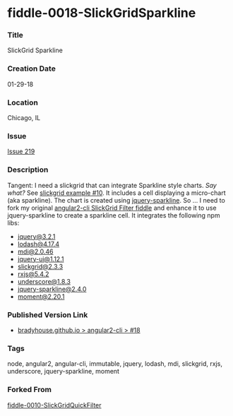 fiddle-0018-SlickGridSparkline
======


### Title

SlickGrid Sparkline


### Creation Date

01-29-18


### Location

Chicago, IL


### Issue

[Issue 219](https://github.com/bradyhouse/house/issues/219)


### Description

Tangent:  I need a slickgrid that can integrate Sparkline style charts.  _Say what?_  See [slickgrid example #10](http://mleibman.github.io/SlickGrid/examples/example10-async-post-render.html).  It includes a cell displaying a micro-chart (aka sparkline).  The chart is created using [jquery-sparkline](https://www.npmjs.com/package/jquery-sparkline). So ... I need to fork my original [angular2-cli SlickGrid Filter fiddle](https://github.com/bradyhouse/house/tree/master/fiddles/angular2-cli/fiddle-0010-SlickGridQuickFilter) and enhance it 
to use jquery-sparkline to create a sparkline cell. It integrates the following npm libs:

* jquery@3.2.1
* lodash@4.17.4
* mdi@2.0.46
* jquery-ui@1.12.1
* slickgrid@2.3.3
* rxjs@5.4.2
* underscore@1.8.3
* jquery-sparkline@2.4.0
* moment@2.20.1


### Published Version Link

  * [bradyhouse.github.io > angular2-cli > #18](http://bradyhouse.github.io/angular2-cli/fiddle-0018-SlickGridSparkline/#)


### Tags

node, angular2, angular-cli, immutable, jquery, lodash, mdi, slickgrid, rxjs, underscore, jquery-sparkline, moment


### Forked From

[fiddle-0010-SlickGridQuickFilter](../fiddle-0010-SlickGridQuickFilter)
